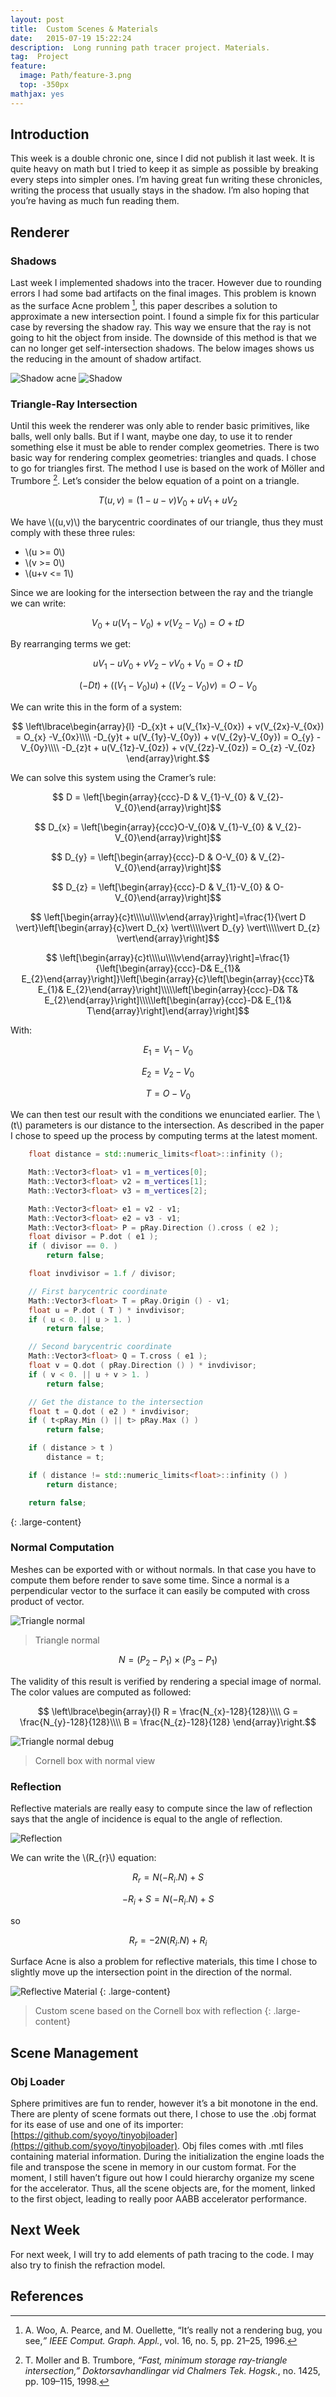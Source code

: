 ```yaml
---
layout: post
title:  Custom Scenes & Materials
date:   2015-07-19 15:22:24
description:  Long running path tracer project. Materials.
tag:  Project
feature:
  image: Path/feature-3.png
  top: -350px
mathjax: yes
---
```

## Introduction
This week is a double chronic one, since I did not publish it last week. It is quite heavy on math but I tried to keep it as simple as possible by breaking every steps into simpler ones.
I’m having great fun writing these chronicles, writing the process that usually stays in the shadow. I’m also hoping that you’re having as much fun reading them. 

## Renderer

### Shadows

Last week I implemented shadows into the tracer. However due to rounding errors I had some bad artifacts on the final images. This problem is known as the surface Acne problem [^1], this paper describes a solution to approximate a new intersection point. I found a simple fix for this particular case by reversing the shadow ray. This way we ensure that the ray is not going to hit the object from inside. The downside of this method is that we can no longer get self-intersection shadows.
The below images shows us the reducing in the amount of shadow artifact.

![Shadow acne](../assets/content/Path/shadow-acne.png)
![Shadow](../assets/content/Path/shadow-correct.png)

### Triangle-Ray Intersection

Until this week the renderer was only able to render basic primitives, like balls, well only balls. But if I want, maybe one day, to use it to render something else it must be able to render complex geometries.
There is two basic way for rendering complex geometries: triangles and quads. I chose to go for triangles first. The method I use is based on the work of Möller and Trumbore [^2].
Let’s consider the below equation of a point on a triangle.

$$T(u,v)=(1-u-v)V_{0}+uV_{1}+uV_{2}$$  

We have \\((u,v)\\) the barycentric coordinates of our triangle, thus they must comply with these three rules:  

 * \\(u >= 0\\)
 * \\(v >= 0\\)
 * \\(u+v <= 1\\)

Since we are looking for the intersection between the ray and the triangle we can write:

$$V_{0}+u(V_{1}-V_{0})+v(V_{2}-V_{0})=O+tD$$

By rearranging terms we get:

$$uV_{1}-uV_{0}+vV_{2}-vV_{0}+V_{0}=O+tD$$

$$(-Dt)+((V_{1}-V_{0})u)+((V_{2}-V_{0})v)=O-V_{0}$$

We can write this in the form of a system:

$$ \left\lbrace\begin{array}{l}
-D_{x}t + u(V_{1x}-V_{0x}) + v(V_{2x}-V_{0x}) = O_{x} -V_{0x}\\\\
-D_{y}t + u(V_{1y}-V_{0y}) + v(V_{2y}-V_{0y}) = O_{y} -V_{0y}\\\\
-D_{z}t + u(V_{1z}-V_{0z}) + v(V_{2z}-V_{0z}) = O_{z} -V_{0z}
\end{array}\right.$$

We can solve this system using the Cramer’s rule:

$$ D = \left[\begin{array}{ccc}-D & V_{1}-V_{0} & V_{2}-V_{0}\end{array}\right]$$

$$ D_{x} = \left[\begin{array}{ccc}O-V_{0}& V_{1}-V_{0} & V_{2}-V_{0}\end{array}\right]$$

$$ D_{y} = \left[\begin{array}{ccc}-D & O-V_{0} & V_{2}-V_{0}\end{array}\right]$$

$$ D_{z} = \left[\begin{array}{ccc}-D & V_{1}-V_{0} & O-V_{0}\end{array}\right]$$

$$ \left[\begin{array}{c}t\\\\u\\\\v\end{array}\right]=\frac{1}{\vert D \vert}\left[\begin{array}{c}\vert D_{x} \vert\\\\\vert D_{y} \vert\\\\\vert D_{z} \vert\end{array}\right]$$

$$ \left[\begin{array}{c}t\\\\u\\\\v\end{array}\right]=\frac{1}{\left[\begin{array}{ccc}-D& E_{1}& E_{2}\end{array}\right]}\left[\begin{array}{c}\left[\begin{array}{ccc}T& E_{1}& E_{2}\end{array}\right]\\\\\left[\begin{array}{ccc}-D& T& E_{2}\end{array}\right]\\\\\left[\begin{array}{ccc}-D& E_{1}& T\end{array}\right]\end{array}\right]$$

With:

$$E_{1}=V_{1}-V_{0}$$

$$E_{2}=V_{2}-V_{0}$$

$$T=O-V_{0}$$

We can then test our result with the conditions we enunciated earlier. The \\(t\\) parameters is our distance to the intersection.
As described in the paper I chose to speed up the process by computing terms at the latest moment.

```cpp
	float distance = std::numeric_limits<float>::infinity ();

	Math::Vector3<float> v1 = m_vertices[0];
	Math::Vector3<float> v2 = m_vertices[1];
	Math::Vector3<float> v3 = m_vertices[2];

	Math::Vector3<float> e1 = v2 - v1;
	Math::Vector3<float> e2 = v3 - v1;
	Math::Vector3<float> P = pRay.Direction ().cross ( e2 );
	float divisor = P.dot ( e1 );
	if ( divisor == 0. )
		return false;

	float invdivisor = 1.f / divisor;

	// First barycentric coordinate
	Math::Vector3<float> T = pRay.Origin () - v1;
	float u = P.dot ( T ) * invdivisor;
	if ( u < 0. || u > 1. )
		return false;

	// Second barycentric coordinate
	Math::Vector3<float> Q = T.cross ( e1 );
	float v = Q.dot ( pRay.Direction () ) * invdivisor;
	if ( v < 0. || u + v > 1. )
		return false;

	// Get the distance to the intersection
	float t = Q.dot ( e2 ) * invdivisor;
	if ( t<pRay.Min () || t> pRay.Max () )
		return false;

	if ( distance > t )
		distance = t;

	if ( distance != std::numeric_limits<float>::infinity () )
		return distance;

	return false;
````
{: .large-content}

### Normal Computation

Meshes can be exported with or without normals. In that case you have to compute them before render to save some time. Since a normal is a perpendicular vector to the surface it can easily be computed with cross product of vector.

![Triangle normal](../assets/content/Path/normal.png)
>Triangle normal

$$N = (P_{2}-P_{1})\times(P_{3}-P_{1})$$

The validity of this result is verified by rendering a special image of normal. The color values are computed as followed:

$$ \left\lbrace\begin{array}{l}
R = \frac{N_{x}-128}{128}\\\\
G = \frac{N_{y}-128}{128}\\\\
B = \frac{N_{z}-128}{128}
\end{array}\right.$$

![Triangle normal debug](../assets/content/Path/normal-debug.png)
>Cornell box with normal view

### Reflection

Reflective materials are really easy to compute since the law of reflection says that the angle of incidence is equal to the angle of reflection.

![Reflection](../assets/content/Path/reflection.png)

We can write the \\(R_{r}\\) equation:

$$R_{r}= N(-R_{i}.N)+S $$

$$-R_{i}+S= N(-R_{i}.N)+S $$

so

$$R_{r}= -2N(R_{i}.N)+R_{i} $$

Surface Acne is also a problem for reflective materials, this time I chose to slightly move up the intersection point in the direction of the normal.

![Reflective Material](../assets/content/Path/reflective-material.png)
{: .large-content}
>Custom scene based on the Cornell box with reflection
{: .large-content}

## Scene Management

### Obj Loader

Sphere primitives are fun to render, however it’s a bit monotone in the end. There are plenty of scene formats out there, I chose to use the .obj format for its ease of use and one of its importer: [https://github.com/syoyo/tinyobjloader](https://github.com/syoyo/tinyobjloader). Obj files comes with .mtl files containing material information.
During the initialization the engine loads the file and transpose the scene in memory in our custom format. For the moment, I still haven’t figure out how I could hierarchy organize my scene for the accelerator. Thus, all the scene objects are, for the moment, linked to the first object, leading to really poor AABB accelerator performance.

## Next Week

For next week, I will try to add elements of path tracing to the code. I may also try to finish the refraction model.

## References

[^1]: A. Woo, A. Pearce, and M. Ouellette, “It’s really not a rendering bug, you see,*” IEEE Comput. Graph. Appl.*, vol. 16, no. 5, pp. 21–25, 1996.  
[^2]: T. Moller and B. Trumbore, *“Fast, minimum storage ray-triangle intersection,” Doktorsavhandlingar vid Chalmers Tek. Hogsk.*, no. 1425, pp. 109–115, 1998. 

